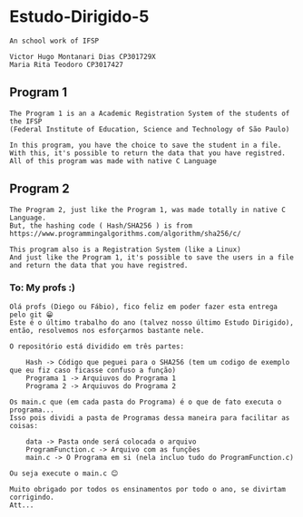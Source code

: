 # Estudo-Dirigido-5

    An school work of IFSP

    Victor Hugo Montanari Dias CP301729X
    Maria Rita Teodoro CP3017427

## Program 1

    The Program 1 is an a Academic Registration System of the students of the IFSP
    (Federal Institute of Education, Science and Technology of São Paulo)
    
    In this program, you have the choice to save the student in a file.
    With this, it's possible to return the data that you have registred.
    All of this program was made with native C Language 

## Program 2

    The Program 2, just like the Program 1, was made totally in native C Language.
    But, the hashing code ( Hash/SHA256 ) is from https://www.programmingalgorithms.com/algorithm/sha256/c/
    
    This program also is a Registration System (like a Linux)
    And just like the Program 1, it's possible to save the users in a file and return the data that you have registred.

### To: My profs :)

    Olá profs (Diego ou Fábio), fico feliz em poder fazer esta entrega pelo git 😁
    Este é o último trabalho do ano (talvez nosso último Estudo Dirigido), então, resolvemos nos esforçarmos bastante nele.
    
    O repositório está dividido em três partes:

        Hash -> Código que peguei para o SHA256 (tem um codigo de exemplo que eu fiz caso ficasse confuso a função)
        Programa 1 -> Arquiuvos do Programa 1
        Programa 2 -> Arquiuvos do Programa 2

    Os main.c que (em cada pasta do Programa) é o que de fato executa o programa...
    Isso pois dividi a pasta de Programas dessa maneira para facilitar as coisas:

        data -> Pasta onde será colocada o arquivo
        ProgramFunction.c -> Arquivo com as funções
        main.c -> O Programa em si (nela incluo tudo do ProgramFunction.c)

    Ou seja execute o main.c 😊

    Muito obrigado por todos os ensinamentos por todo o ano, se divirtam corrigindo.
    Att...
